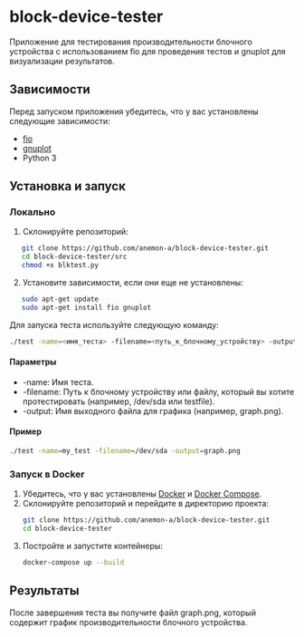 # block-device-tester
Приложение для тестирования производительности блочного устройства с использованием fio для проведения тестов и gnuplot для визуализации результатов.

## Зависимости

Перед запуском приложения убедитесь, что у вас установлены следующие зависимости:

- [fio](https://fio.readthedocs.io/en/latest/)
- [gnuplot](http://www.gnuplot.info/)
- Python 3

## Установка и запуск
### Локально
1. Склонируйте репозиторий:
```bash
   git clone https://github.com/anemon-a/block-device-tester.git
   cd block-device-tester/src
   chmod +x blktest.py
```
2. Установите зависимости, если они еще не установлены:
```bash
   sudo apt-get update
   sudo apt-get install fio gnuplot
```
Для запуска теста используйте следующую команду:
```bash
./test -name=<имя_теста> -filename=<путь_к_блочному_устройству> -output=<имя_файладля_графика.png>
```
#### Параметры
- -name: Имя теста.
- -filename: Путь к блочному устройству или файлу, который вы хотите протестировать (например, /dev/sda или testfile).
- -output: Имя выходного файла для графика (например, graph.png).
#### Пример
```bash
./test -name=my_test -filename=/dev/sda -output=graph.png
```
### Запуск в Docker
1. Убедитесь, что у вас установлены [Docker](https://www.docker.com/get-started) и [Docker Compose](https://docs.docker.com/compose/install/).
2. Склонируйте репозиторий и перейдите в директорию проекта:
    ```bash
    git clone https://github.com/anemon-a/block-device-tester.git
    cd block-device-tester
    ```
3. Постройте и запустите контейнеры:
    ```bash
    docker-compose up --build
    ```
## Результаты
После завершения теста вы получите файл graph.png, который содержит график производительности блочного устройства.
